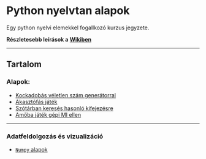 # Python nyelvtan alapok
Egy python nyelvi elemekkel fogallkozó kurzus jegyzete.

**Részletesebb leírások a** [**Wikiben**](https://github.com/gabboraron/python_nyelvtan/wiki)

***
## Tartalom
### Alapok:
* [Kockadobás véletlen szám generátorral](https://github.com/gabboraron/python_nyelvtan/wiki/Kockadob%C3%A1s-%C3%A9s-v%C3%A9letlen-sz%C3%A1m-gener%C3%A1l%C3%A1s)
* [Akasztófás játék](https://github.com/gabboraron/python_nyelvtan/wiki/Akaszt%C3%B3f%C3%A1s-j%C3%A1t%C3%A9k)
* [Szótárban keresés hasonló kifejezésre](https://github.com/gabboraron/python_nyelvtan/wiki/Sz%C3%B3t%C3%A1rban-keres%C3%A9s,-hasonl%C3%B3-%C3%A9s-pontos-egyez%C3%A9sre)
* [Amőba játék gépi MI ellen](https://github.com/gabboraron/python_nyelvtan/wiki/Am%C5%91ba-j%C3%A1t%C3%A9k-a-g%C3%A9pi-MI-ellen)

***
### Adatfeldolgozás és vizualizáció
* [`Numpy` alapok](https://github.com/gabboraron/python_nyelvtan/wiki/Numpy-alapok)

